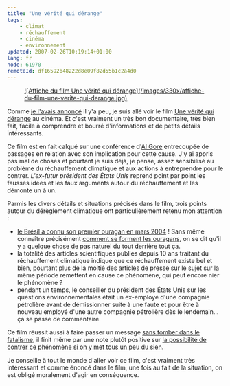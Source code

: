 ```yaml
---
title: "Une vérité qui dérange"
tags:
    - climat
    - réchauffement
    - cinéma
    - environnement
updated: 2007-02-26T10:19:14+01:00
lang: fr
node: 61970
remoteId: df16592b48222d8e09f82d55b1c2a4d0
---
```

 


<figure class="object-left"><a href="/images/affiche-du-film-une-verite-qui-derange.jpg">![Affiche du film Une vérité qui dérange](/images/330x/affiche-du-film-une-verite-qui-derange.jpg)
</a></figure>


Comme [je l'avais annoncé](/post/a-lire-a-voir-a-mediter-environnement) il y'a peu, je suis allé voir le film [Une vérité qui dérange](http://www.criseclimatique.fr/) au cinéma. Et c'est vraiment un très bon documentaire, très bien fait, facile à comprendre et bourré d'informations et de petits détails intéressants.

 
Ce film est en fait calqué sur une conférence d'[Al Gore](http://fr.wikipedia.org/wiki/Al_Gore) entrecoupée de passages en relation avec son implication pour cette cause. J'y ai appris pas mal de choses et pourtant je suis déjà, je pense, assez sensibilisé au problème du réchauffement climatique et aux actions à entreprendre pour le contrer. *L'ex-futur président des États Unis* reprend point par point les fausses idées et les faux arguments autour du réchauffement et les démonte un à un.

 
Parmis les divers détails et situations précisés dans le film, trois points autour du dérèglement climatique ont particulièrement retenu mon attention :

* [le Brésil a connu son premier ouragan en mars 2004](http://fr.wikipedia.org/wiki/Cyclone_Catarina) ! Sans même connaître précisément [comment se forment les ouragans](http://fr.wikipedia.org/wiki/Cyclone#Les_cyclones_tropicaux), on se dit qu'il y a quelque chose de pas naturel du tout derrière tout ça.
* la totalité des articles scientifiques publiés depuis 10 ans traitant du réchauffement climatique indique que ce réchauffement existe bel et bien, pourtant plus de la moitié des articles de presse sur le sujet sur la même période remettent en cause ce phénomène, qui peut encore nier le phénomène ?
* pendant un temps, le conseiller du président des États Unis sur les questions environnementales était un ex-employé d'une compagnie pétrolière avant de démissionner suite à une faute et pour être à nouveau employé d'une autre compagnie pétrolière dès le lendemain... ça se passe de commentaire.
 
 
Ce film réussit aussi à faire passer un message [sans tomber dans le fatalisme](http://www.uipfrance.com/sites/uneveritequiderange/thescience/), il finit même par une note plutôt positive sur [la possibilité de contrer ce phénomène si on y met tous un peu du sien](http://www.uipfrance.com/sites/uneveritequiderange/takeaction/).

 
Je conseille à tout le monde d'aller voir ce film, c'est vraiment très intéressant et comme énoncé dans le film, une fois au fait de la situation, on est obligé moralement d'agir en conséquence.

